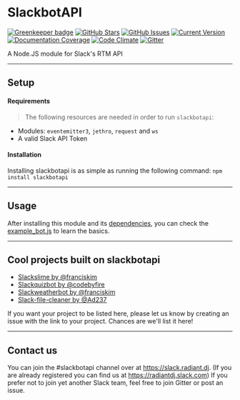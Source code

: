 SlackbotAPI
============

[![Greenkeeper badge](https://badges.greenkeeper.io/xBytez/slackbotapi.svg)](https://greenkeeper.io/)
[![GitHub Stars](https://img.shields.io/github/stars/xBytez/slackbotapi.svg)](https://github.com/xBytez/slackbotapi/stargazers)
[![GitHub Issues](https://img.shields.io/github/issues/xBytez/slackbotapi.svg)](https://github.com/xBytez/slackbotapi/issues)
[![Current Version](https://img.shields.io/npm/v/slackbotapi.svg)](https://github.com/xBytez/slackbotapi)
[![Documentation Coverage](http://inch-ci.org/github/xBytez/slackbotapi.svg?branch=master)](http://inch-ci.org/github/xBytez/slackbotapi)
[![Code Climate](https://codeclimate.com/github/xBytez/slackbotapi/badges/gpa.svg)](https://codeclimate.com/github/xBytez/slackbotapi)
[![Gitter](https://badges.gitter.im/Join%20Chat.svg)](https://gitter.im/xBytez/slackbotapi?utm_source=badge&utm_medium=badge&utm_campaign=pr-badge)

A Node.JS module for Slack's RTM API

---

## Setup

#### Requirements
>The following resources are needed in order to run `slackbotapi`:

 * Modules: `eventemitter3`, `jethro`, `request` and `ws`
 * A valid Slack API Token

#### Installation
Installing slackbotapi is as simple as running the following command:
```npm install slackbotapi```

---

## Usage
After installing this module and its [dependencies](#Requirements), you can check the [example_bot.js](https://github.com/xBytez/slackbotapi/blob/master/examples/example_bot.js) to learn the basics.

---

## Cool projects built on slackbotapi

 * [Slackslime by @franciskim](https://github.com/franciskim/slackslime)
 * [Slackquizbot by @codebyfire](https://github.com/codebyfire/slackquizbot)
 * [Slackweatherbot by @franciskim](https://github.com/franciskim/Slackweatherbot)
 * [Slack-file-cleaner by @Ad237](https://github.com/Ad237/slack-file-cleaner)

If you want your project to be listed here, please let us know by creating an issue with the link to your project. Chances are we'll list it here!

---

## Contact us
You can join the #slackbotapi channel over at https://slack.radiant.dj. (If you are already registered you can find us at https://radiantdj.slack.com) If you prefer not to join yet another Slack team, feel free to join Gitter or post an issue.
